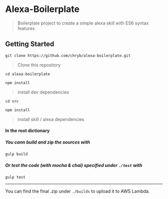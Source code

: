 # Alexa-Boilerplate

> Boilerplate project to create a simple alexa skill with ES6 syntax features

## Getting Started

`git clone https://github.com/chryb/alexa-boilerplate.git`
> Clone this repository

`cd alexa-boilerplate`

`npm install`
> install dev dependencies

`cd src`

`npm install`
> install skill / alexa dependencies

#### In the root dictionary

##### You cann build and zip the sources with
`gulp build`

##### Or test the code (with mocha & chai) specified under `./test` with
`gulp test`

--- 

You can find the final .zip under `./builds` to upload it to AWS Lambda.
